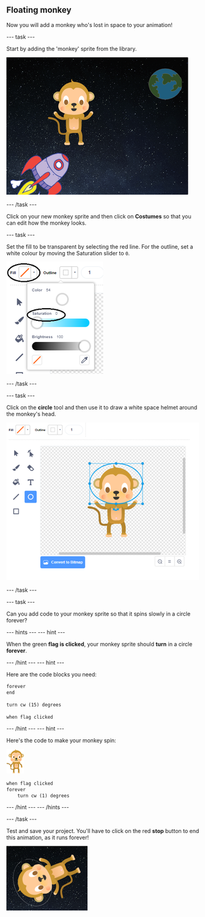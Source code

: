 ## Floating monkey

Now you will add a monkey who's lost in space to your animation!

--- task ---

Start by adding the 'monkey' sprite from the library.

![Adding a monkey sprite](images/space-monkey-sprite.png)

--- /task ---

Click on your new monkey sprite and then click on **Costumes** so that you can edit how the monkey looks.

--- task ---

Set the fill to be transparent by selecting the red line. For the outline, set a white colour by moving the Saturation slider to `0`.

![Make white colour](images/make-white.png)

--- /task ---

--- task ---

Click on the **circle** tool and then use it to draw a white space helmet around the monkey's head.

![Monkey space helmet](images/space-monkey-edit.png)

--- /task ---

--- task ---

Can you add code to your monkey sprite so that it spins slowly in a circle forever?

--- hints ---
--- hint ---

When the green __flag is clicked__, your monkey sprite should __turn__ in a circle __forever__.

--- /hint ---
--- hint ---

Here are the code blocks you need:

```blocks3
forever
end

turn cw (15) degrees

when flag clicked
```

--- /hint ---
--- hint ---

Here's the code to make your monkey spin:

![Monkey sprite](images/sprite-monkey.png)

```blocks3
when flag clicked
forever
    turn cw (1) degrees
```

--- /hint ---
--- /hints ---

--- /task ---

Test and save your project. You'll have to click on the red **stop** button to end this animation, as it runs forever!

![Test the spinning monkey](images/space-spin-test.png)
